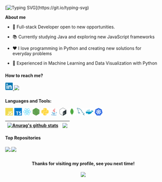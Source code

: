 [![Typing SVG](https://readme-typing-svg.demolab.com?font=Fira+Code&pause=1000&color=58A6FF&width=435&lines=Hi+there%2C+I'm+Jo%C3%A3o+Victor%F0%9F%91%8B%F0%9F%8F%BC;Welcome+to+my+Github+Profile!)](https://git.io/typing-svg)

**About me**

- 💼 Full-stack Developer open to new opportunities.

- 📚 Currently studying Java and exploring new JavaScript frameworks

- ❤️ I love programming in Python and creating new solutions for everyday problems

- 🤖 Experienced in Machine Learning and Data Visualization with Python

###

**How to reach me?**

<a href="https://www.linkedin.com/in/joao-victor-ferreira-da-silva/">
  <code><img src="https://raw.githubusercontent.com/devicons/devicon/master/icons/linkedin/linkedin-original.svg" height="25"/></code>
</a>
<a href="mailto:jvictorfsilva@gmail.com">
  <code><img src="https://upload.wikimedia.org/wikipedia/commons/7/7e/Gmail_icon_%282020%29.svg" height="18"/></code>
</a>

###

**Languages and Tools:**

<code><img height="25" src="https://raw.githubusercontent.com/devicons/devicon/master/icons/javascript/javascript-plain.svg"></code>
<code><img height="25" src="https://raw.githubusercontent.com/devicons/devicon/master/icons/typescript/typescript-plain.svg"></code>
<code><img height="25" src="https://raw.githubusercontent.com/devicons/devicon/master/icons/react/react-original.svg"></code>
<code><img height="25" src="https://raw.githubusercontent.com/devicons/devicon/master/icons/nodejs/nodejs-plain.svg"></code>
<code><img height="25" src="https://raw.githubusercontent.com/devicons/devicon/master/icons/python/python-plain.svg"></code>
<code><img height="25" src="https://raw.githubusercontent.com/devicons/devicon/master/icons/java/java-original.svg"></code>
<code><img height="25" color="white" src="https://raw.githubusercontent.com/devicons/devicon/master/icons/bash/bash-original.svg"></code>
<code><img height="25" src="https://raw.githubusercontent.com/devicons/devicon/master/icons/mongodb/mongodb-plain.svg"></code>
<code><img height="25" src="https://raw.githubusercontent.com/devicons/devicon/master/icons/mysql/mysql-original.svg"></code>
<code><img height="25" src="https://raw.githubusercontent.com/devicons/devicon/master/icons/docker/docker-plain.svg"></code>
<code><img height="25" src="https://raw.githubusercontent.com/devicons/devicon/master/icons/kubernetes/kubernetes-plain.svg"></code>

| <a href="https://github.com/jvictorfsilva"><img align="center" src="https://github-readme-stats.vercel.app/api?username=jvictorfsilva&show_icons=true&theme=github_dark&include_all_commits=true&count_private=true" alt="Anurag's github stats" /></a> | <a href="https://github.com/jvictorfsilva"><img align="center" src="https://github-readme-stats.vercel.app/api/top-langs/?username=jvictorfsilva&layout=compact&langs_count=6&theme=github_dark" /></a> |
| ------------------------------------------------------------------------------------------------------------------------------------------------------------------------------------------------------------------------------------------------------- | ------------------------------------------------------------------------------------------------------------------------------------------------------------------------------------------------------- |

#### Top Repositories

<a href="https://github.com/https://github.com/jvictorfsilva/Slime-Disorder">
  <img align="center" src="https://github-readme-stats.vercel.app/api/pin/?username=jvictorfsilva&repo=Slime-Disorder&theme=github_dark" />
</a>
<a href="https://github.com/jvictorfsilva/tower-defense-pathfinder">
  <img align="center" src="https://github-readme-stats.vercel.app/api/pin/?username=jvictorfsilva&repo=tower-defense-pathfinder&theme=github_dark" />
</a>   
  
  ##
  
<h4 align="center">Thanks for visiting my profile, see you next time!</h4>
<p align="center">
  <img src="https://profile-counter.glitch.me/jvictorfsilva/count.svg" />
</p>
